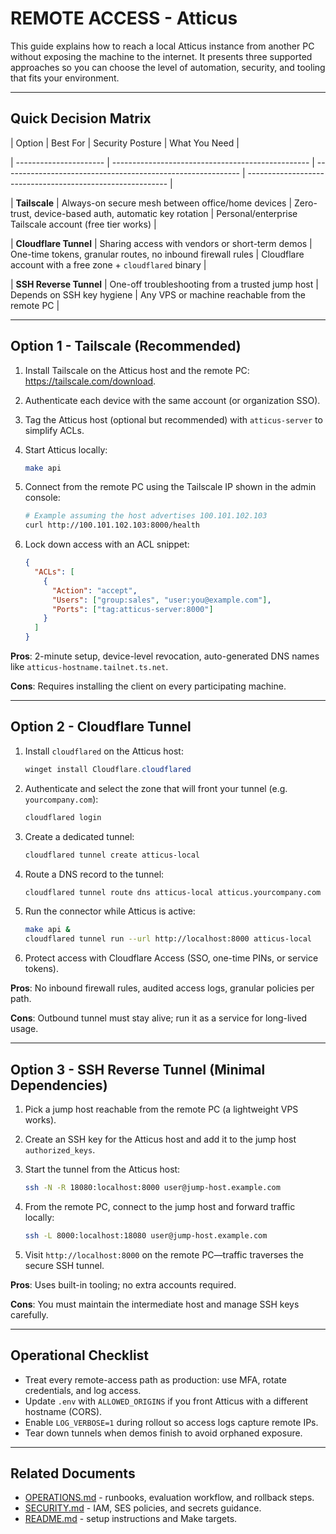 # REMOTE ACCESS - Atticus

This guide explains how to reach a local Atticus instance from another PC without exposing the machine to
the internet. It presents three supported approaches so you can choose the level of automation, security,
and tooling that fits your environment.

---

## Quick Decision Matrix

<!-- markdownlint-disable-next-line MD013 -->

| Option | Best For | Security Posture | What You Need |

<!-- markdownlint-disable-next-line MD013 -->

<!-- markdownlint-disable-next-line MD013 -->

<!-- markdownlint-disable-next-line MD013 -->

| ---------------------- | ------------------------------------------------- | ----------------------------------------------------------- | ---------------------------------------------------------- |

<!-- markdownlint-disable-next-line MD013 -->

<!-- markdownlint-disable-next-line MD013 -->

<!-- markdownlint-disable-next-line MD013 -->

| **Tailscale** | Always-on secure mesh between office/home devices | Zero-trust, device-based auth, automatic key rotation | Personal/enterprise Tailscale account (free tier works) |

<!-- markdownlint-disable-next-line MD013 -->

<!-- markdownlint-disable-next-line MD013 -->

<!-- markdownlint-disable-next-line MD013 -->

| **Cloudflare Tunnel** | Sharing access with vendors or short-term demos | One-time tokens, granular routes, no inbound firewall rules | Cloudflare account with a free zone + `cloudflared` binary |

<!-- markdownlint-disable-next-line MD013 -->

| **SSH Reverse Tunnel** | One-off troubleshooting from a trusted jump host | Depends on SSH key hygiene | Any VPS or machine reachable from the remote PC |

---

## Option 1 - Tailscale (Recommended)

1. Install Tailscale on the Atticus host and the remote PC: <https://tailscale.com/download>.
2. Authenticate each device with the same account (or organization SSO).
3. Tag the Atticus host (optional but recommended) with `atticus-server` to simplify ACLs.
4. Start Atticus locally:

   ```bash
   make api
   ```

5. Connect from the remote PC using the Tailscale IP shown in the admin console:

   ```bash
   # Example assuming the host advertises 100.101.102.103
   curl http://100.101.102.103:8000/health
   ```

6. Lock down access with an ACL snippet:

   ```json
   {
     "ACLs": [
       {
         "Action": "accept",
         "Users": ["group:sales", "user:you@example.com"],
         "Ports": ["tag:atticus-server:8000"]
       }
     ]
   }
   ```

**Pros**: 2-minute setup, device-level revocation, auto-generated DNS names like
`atticus-hostname.tailnet.ts.net`.

**Cons**: Requires installing the client on every participating machine.

---

## Option 2 - Cloudflare Tunnel

1. Install `cloudflared` on the Atticus host:

   ```powershell
   winget install Cloudflare.cloudflared
   ```

2. Authenticate and select the zone that will front your tunnel (e.g. `yourcompany.com`):

   ```bash
   cloudflared login
   ```

3. Create a dedicated tunnel:

   ```bash
   cloudflared tunnel create atticus-local
   ```

4. Route a DNS record to the tunnel:

   ```bash
   cloudflared tunnel route dns atticus-local atticus.yourcompany.com
   ```

5. Run the connector while Atticus is active:

   ```bash
   make api &
   cloudflared tunnel run --url http://localhost:8000 atticus-local
   ```

6. Protect access with Cloudflare Access (SSO, one-time PINs, or service tokens).

**Pros**: No inbound firewall rules, audited access logs, granular policies per path.

**Cons**: Outbound tunnel must stay alive; run it as a service for long-lived usage.

---

## Option 3 - SSH Reverse Tunnel (Minimal Dependencies)

1. Pick a jump host reachable from the remote PC (a lightweight VPS works).
2. Create an SSH key for the Atticus host and add it to the jump host `authorized_keys`.
3. Start the tunnel from the Atticus host:

   ```bash
   ssh -N -R 18080:localhost:8000 user@jump-host.example.com
   ```

4. From the remote PC, connect to the jump host and forward traffic locally:

   ```bash
   ssh -L 8000:localhost:18080 user@jump-host.example.com
   ```

5. Visit `http://localhost:8000` on the remote PC—traffic traverses the secure SSH tunnel.

**Pros**: Uses built-in tooling; no extra accounts required.

**Cons**: You must maintain the intermediate host and manage SSH keys carefully.

---

## Operational Checklist

- Treat every remote-access path as production: use MFA, rotate credentials, and log access.
- Update `.env` with `ALLOWED_ORIGINS` if you front Atticus with a different hostname (CORS).
- Enable `LOG_VERBOSE=1` during rollout so access logs capture remote IPs.
- Tear down tunnels when demos finish to avoid orphaned exposure.

---

## Related Documents

- [OPERATIONS.md](OPERATIONS.md) - runbooks, evaluation workflow, and rollback steps.
- [SECURITY.md](SECURITY.md) - IAM, SES policies, and secrets guidance.
- [README.md](../README.md) - setup instructions and Make targets.
